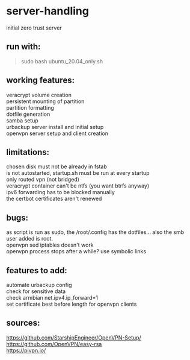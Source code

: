 # server-handling
initial zero trust server

## run with:
> sudo bash ubuntu_20.04_only.sh

## working features:
veracrypt volume creation <br/>
persistent mounting of partition<br/>
partition formatting<br/>
dotfile generation<br/>
samba setup<br/>
urbackup server install and initial setup<br/>
openvpn server setup and client creation


## limitations:
chosen disk must not be already in fstab<br/>
is not autostarted, startup.sh must be run at every startup<br/>
only routed vpn (not bridged)	<br/>
veracrypt container can't be ntfs (you want btrfs anyway)<br/>
ipv6 forwarding has to be blocked manually<br/>
the certbot certificates aren't renewed

## bugs:
as script is run as sudo, the /root/.config has the dotfiles... also the smb user added is root.<br/>
openvpn sed iptables doesn't work<br/>
openvpn process stops after a while? use symbolic links

## features to add:
automate urbackup config<br/>
check for sensitive data<br/>
check armbian net.ipv4.ip_forward=1<br/>
set certificate best before length for openvpn clients

## sources:
https://github.com/StarshipEngineer/OpenVPN-Setup/ <br/>
https://github.com/OpenVPN/easy-rsa <br/>
https://pivpn.io/ <br/>